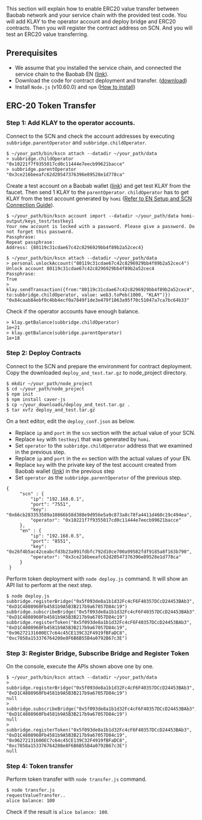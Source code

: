 This section will explain how to enable ERC20 value transfer between Baobab network and your service chain with the provided test code.
You will add KLAY to the operator account and deploy bridge and ERC20 contracts. 
Then you will register the contract address on SCN. And you will test an ERC20 value transferring.


## Prerequisites
- We assume that you installed the service chain, and connected the service chain to the Baobab EN ([link](en-scn-connection.md)).
- Download the code for contract deployment and transfer. ([download](https://drive.google.com/file/d/14tNU-jOAv7JwfY5xZqJlckkpO16TuS2S/view?usp=sharing))
- Install `Node.js` (v10.60.0) and `npm` ([How to install](https://nodejs.org/en/download/package-manager/))


## ERC-20 Token Transfer

### Step 1: Add KLAY to the operator accounts.
Connect to the SCN and check the account addresses by executing `subbridge.parentOperator` and `subbridge.childOperator`.
```
$ ~/your_path/bin/kscn attach --datadir ~/your_path/data
> subbridge.childOperator
"0x10221f7f9355017cd0c11444e7eecb99621bacce"
> subbridge.parentOperator
"0x3ce216beeafc62d20547376396e89528e1d778ca"
```

Create a test account on a Baobab wallet ([link](https://baobab.wallet.klaytn.com/)) and get test KLAY from the faucet. Then send 1 KLAY to the `parentOperator`. `childOperator` has to get KLAY from the test account generated by `homi` ([Refer to EN Setup and SCN Connection Guide](en-scn-connection.md)).

```
$ ~/your_path/bin/kscn account import --datadir ~/your_path/data homi-output/keys_test/testkey1
Your new account is locked with a password. Please give a password. Do not forget this password.
Passphrase:
Repeat passphrase:
Address: {80119c31cdae67c42c8296929bb4f89b2a52cec4}
```
```
$ ~/your_path/bin/kscn attach --datadir ~/your_path/data
> personal.unlockAccount("80119c31cdae67c42c8296929bb4f89b2a52cec4")
Unlock account 80119c31cdae67c42c8296929bb4f89b2a52cec4
Passphrase:
True
> klay.sendTransaction({from:"80119c31cdae67c42c8296929bb4f89b2a52cec4", to:subbridge.childOperator, value: web3.toPeb(1000, "KLAY")})
"0x84caab84ebf0c4bb4ecf0a7849f1de3e479f1863a95f70c51047a7ca7bc64b33"
```
Check if the operator accounts have enough balance.
```
> klay.getBalance(subbridge.childOperator)
1e+21
> klay.getBalance(subbridge.parentOperator)
1e+18
```

### Step 2: Deploy Contracts
Connect to the SCN and prepare the environment for contract deployment. Copy the downloaded `deploy_and_test.tar.gz` to node_project directory.
```
$ mkdir ~/your_path/node_project
$ cd ~/your_path/node_project
$ npm init
$ npm install caver-js
$ cp ~/your_downloads/deploy_and_test.tar.gz .
$ tar xvfz deploy_and_test.tar.gz
```

On a text editor, edit the `deploy_conf.json` as below. 
- Replace `ip` and `port` in the `scn` section with the actual value of your SCN. 
- Replace `key` with `testkey1` that was generated by `homi`. 
- Set `operator` to the `subbridge.childOperator` address that we examined in the previous step. 
- Replace `ip` and `port` in the `en` section with the actual values of your EN.
- Replace `key` with the private key of the test account created from Baobab wallet ([link](https://baobab.wallet.klaytn.com/)) in the previous step
- Set `operator` as the `subbridge.parentOperator` of the previous step. 

```
{
     "scn" : {
         "ip": "192.168.0.1",
         "port": "7551",
         "key": "0x66cb283353589a10866b58d388e9d956e5a9c873a8c78fa4411d460c19c494ea",
         "operator": "0x10221f7f9355017cd0c11444e7eecb99621bacce"
     },
     "en" : {
         "ip": "192.168.0.5",
         "port": "8551",
         "key": "0x26f4b5ac42ceabcfd3b23a991fdbfc792d10ce700a99582fdf9185a8f163b790",
         "operator": "0x3ce216beeafc62d20547376396e89528e1d778ca"
     }
 }
```

Perform token deployment with `node deploy.js` command. It will show an API list to perform at the next step.

```
$ node deploy.js
subbridge.registerBridge("0x5f093de8a1b1d32Fc4cF6F40357DCcD24453BAb3", "0xD1C4808960Fb4581b9A5B3B217b9a67057D84c19")
subbridge.subscribeBridge("0x5f093de8a1b1d32Fc4cF6F40357DCcD24453BAb3", "0xD1C4808960Fb4581b9A5B3B217b9a67057D84c19")
subbridge.registerToken("0x5f093de8a1b1d32Fc4cF6F40357DCcD24453BAb3", "0xD1C4808960Fb4581b9A5B3B217b9a67057D84c19", "0x96272131600EC7c64c45CE139C32F4919fBFaDC8", "0xc7858a153376764208e8F6B6B55B4a0792B67c3E")
```

### Step 3: Register Bridge, Subscribe Bridge and Register Token
On the console, execute the APIs shown above one by one.
```
$ ~/your_path/bin/kscn attach --datadir ~/your_path/data
> subbridge.registerBridge("0x5f093de8a1b1d32Fc4cF6F40357DCcD24453BAb3", "0xD1C4808960Fb4581b9A5B3B217b9a67057D84c19")
null
> subbridge.subscribeBridge("0x5f093de8a1b1d32Fc4cF6F40357DCcD24453BAb3", "0xD1C4808960Fb4581b9A5B3B217b9a67057D84c19")
null
> subbridge.registerToken("0x5f093de8a1b1d32Fc4cF6F40357DCcD24453BAb3", "0xD1C4808960Fb4581b9A5B3B217b9a67057D84c19", "0x96272131600EC7c64c45CE139C32F4919fBFaDC8", "0xc7858a153376764208e8F6B6B55B4a0792B67c3E")
null
```

### Step 4: Token transfer
Perform token transfer with `node transfer.js` command.
```
$ node transfer.js
requestValueTransfer..
alice balance: 100
```

Check if the result is `alice balance: 100`.
